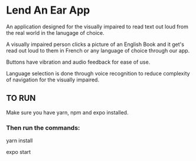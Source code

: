 # Lend An Ear App

An application designed for the visually impaired to read text out loud from the real world in the lanugage of choice.

A visually impaired person clicks a picture of an English Book and it get's read out loud to them in French or any language of choice through our app.

Buttons have vibration and audio feedback for ease of use.

Language selection is done through voice recognition to reduce complexity of navigation for the visually impaired.

## TO RUN
Make sure you have yarn, npm and expo installed.

### Then run the commands:
yarn install

expo start


